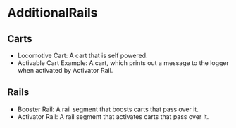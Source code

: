# AdditionalRails

## Carts
- Locomotive Cart: A cart that is self powered.
- Activable Cart Example: A cart, which prints out a message to the logger when activated by Activator Rail.

## Rails
- Booster Rail: A rail segment that boosts carts that pass over it.
- Activator Rail: A rail segment that activates carts that pass over it.
